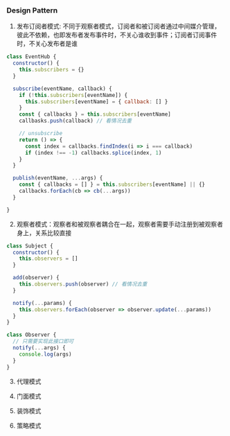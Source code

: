 ### Design Pattern

1. 发布订阅者模式: 不同于观察者模式，订阅者和被订阅者通过中间媒介管理，彼此不依赖，也即发布者发布事件时，不关心谁收到事件；订阅者订阅事件时，不关心发布者是谁

  ```javascript
  class EventHub {
    constructor() {
      this.subscribers = {}
    }

    subscribe(eventName, callback) {
      if (!this.subscribers[eventName]) {
        this.subscribers[eventName] = { callback: [] }
      }
      const { callbacks } = this.subscribers[eventName]
      callbasks.push(callback) // 看情况去重

      // unsubscribe
      return () => {
        const index = callbacks.findIndex(i => i === callback)
        if (index !== -1) callbacks.splice(index, 1)
      }
    }

    publish(eventName, ...args) {
      const { callbacks = [] } = this.subscribers[eventName] || {}
      callbacks.forEach(cb => cb(...args))
    }

  }

  ```

2. 观察者模式：观察者和被观察者耦合在一起，观察者需要手动注册到被观察者身上，关系比较直接

  ```javascript
  class Subject {
    constructor() {
      this.observers = []
    }

    add(observer) {
      this.observers.push(observer) // 看情况去重
    } 

    notify(...params) {
      this.observers.forEach(observer => observer.update(...params))
    }
  }
  
  class Observer {
    // 只需要实现此接口即可
    notify(...args) {
      console.log(args)
    }
  }
  ```

3. 代理模式

4. 门面模式

5. 装饰模式

6. 策略模式


